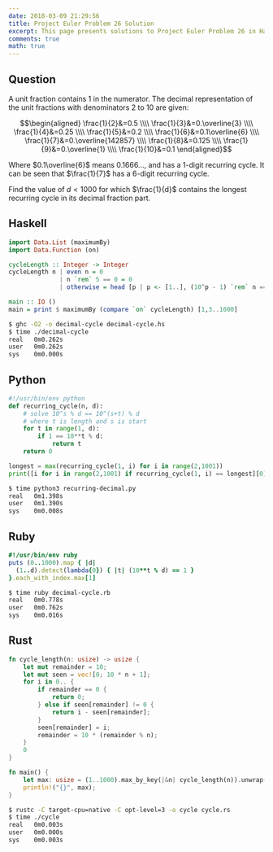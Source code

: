 ```yaml
---
date: 2018-03-09 21:29:56
title: Project Euler Problem 26 Solution
excerpt: This page presents solutions to Project Euler Problem 26 in Haskell, Python, Ruby and Rust.
comments: true
math: true
---
```



## Question

A unit fraction contains 1 in the numerator. The decimal 
representation of the unit fractions with denominators 
2 to 10 are given:

$$\begin{aligned}
\frac{1}{2}&=0.5 \\\\
\frac{1}{3}&=0.\overline{3} \\\\
\frac{1}{4}&=0.25 \\\\
\frac{1}{5}&=0.2 \\\\
\frac{1}{6}&=0.1\overline{6} \\\\
\frac{1}{7}&=0.\overline{142857} \\\\
\frac{1}{8}&=0.125 \\\\
\frac{1}{9}&=0.\overline{1} \\\\
\frac{1}{10}&=0.1
\end{aligned}$$

Where $0.1\overline{6}$ means $0.1666...$, and has a 1-digit recurring 
cycle. It can be seen that $\frac{1}{7}$ has a 6-digit recurring cycle.

Find the value of $d < 1000$ for which $\frac{1}{d}$ contains the longest 
recurring cycle in its decimal fraction part.






## Haskell

```haskell
import Data.List (maximumBy)
import Data.Function (on)

cycleLength :: Integer -> Integer
cycleLength n | even n = 0
              | n `rem` 5 == 0 = 0
              | otherwise = head [p | p <- [1..], (10^p - 1) `rem` n == 0]

main :: IO ()
main = print $ maximumBy (compare `on` cycleLength) [1,3..1000]
```


```bash
$ ghc -O2 -o decimal-cycle decimal-cycle.hs
$ time ./decimal-cycle
real   0m0.262s
user   0m0.262s
sys    0m0.000s
```



## Python

```python
#!/usr/bin/env python
def recurring_cycle(n, d):
    # solve 10^s % d == 10^(s+t) % d
    # where t is length and s is start
    for t in range(1, d):
        if 1 == 10**t % d:
            return t
    return 0

longest = max(recurring_cycle(1, i) for i in range(2,1001))
print([i for i in range(2,1001) if recurring_cycle(1, i) == longest][0])
```


```bash
$ time python3 recurring-decimal.py
real   0m1.398s
user   0m1.390s
sys    0m0.008s
```



## Ruby

```ruby
#!/usr/bin/env ruby
puts (0..1000).map { |d| 
  (1..d).detect(lambda{0}) { |t| (10**t % d) == 1 } 
}.each_with_index.max[1]
```


```bash
$ time ruby decimal-cycle.rb
real   0m0.778s
user   0m0.762s
sys    0m0.016s
```



## Rust

```rust
fn cycle_length(n: usize) -> usize {
    let mut remainder = 10;
    let mut seen = vec![0; 10 * n + 1];
    for i in 0.. {
        if remainder == 0 {
            return 0;
        } else if seen[remainder] != 0 {
            return i - seen[remainder];
        }
        seen[remainder] = i;
        remainder = 10 * (remainder % n);
    }
    0
}

fn main() {
    let max: usize = (1..1000).max_by_key(|&n| cycle_length(n)).unwrap();
    println!("{}", max);
}
```


```bash
$ rustc -C target-cpu=native -C opt-level=3 -o cycle cycle.rs
$ time ./cycle
real   0m0.003s
user   0m0.000s
sys    0m0.003s
```


